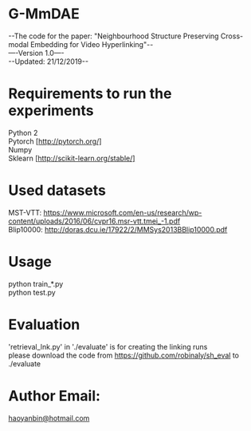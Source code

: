 # G-MmDAE
--The code for the paper: "Neighbourhood Structure Preserving Cross-modal Embedding for Video Hyperlinking"--  
—-Version 1.0—-   
--Updated: 21/12/2019--  

# Requirements to run the experiments  
Python 2  
Pytorch  [http://pytorch.org/]  
Numpy  
Sklearn  [http://scikit-learn.org/stable/]  

# Used datasets  
MST-VTT: https://www.microsoft.com/en-us/research/wp-content/uploads/2016/06/cvpr16.msr-vtt.tmei_-1.pdf  
Blip10000: http://doras.dcu.ie/17922/2/MMSys2013BBlip10000.pdf  

# Usage  
python train_*.py  
python test.py  

# Evaluation
'retrieval_lnk.py' in './evaluate' is for creating the linking runs  
please download the code from https://github.com/robinaly/sh_eval to ./evaluate  

# Author Email:
haoyanbin@hotmail.com  
